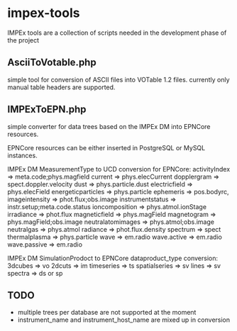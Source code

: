 impex-tools
============

IMPEx tools are a collection of scripts needed in the development phase
of the project

AsciiToVotable.php
------------------

simple tool for conversion of ASCII files into VOTable 1.2 files.
currently only manual table headers are supported.


IMPExToEPN.php
--------------

simple converter for data trees based on the IMPEx DM into 
EPNCore resources.

EPNCore resources can be either inserted in PostgreSQL or MySQL instances.

IMPEx DM MeasurementType to UCD conversion for EPNCore:
activityIndex		    => meta.code;phys.magfield
current				      => phys.elecCurrent
dopplergram			    => spect.doppler.velocity
dust				        => phys.particle.dust
electricfield		    => phys.elecField
energeticparticles	=> phys.particle
ephemeris			      => pos.bodyrc,
imageintensity		  => phot.flux;obs.image
instrumentstatus    => instr.setup;meta.code.status
ioncomposition		  => phys.atmol.ionStage
irradiance			    => phot.flux
magneticfield		    => phys.magField
magnetogram			    => phys.magField;obs.image
neutralatomimages	  => phys.atmol;obs.image
neutralgas			    => phys.atmol
radiance			      => phot.flux.density
spectrum			      => spect
thermalplasma		    => phys.particle
wave				        => em.radio
wave.active			    => em.radio
wave.passive		    => em.radio

IMPEx DM SimulationProdoct to EPNCore dataproduct_type conversion:
3dcubes			  => vo
2dcuts			  => im
timeseries		=> ts
spatialseries	=> sv
lines			    => sv
spectra			  => ds or sp


TODO
----
- multiple trees per database are not supported at the moment
- instrument_name and instrument_host_name are mixed up in conversion

